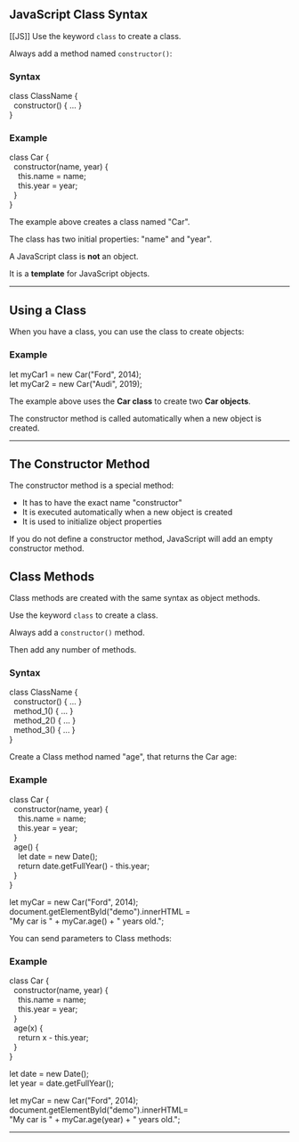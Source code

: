 ## JavaScript Class Syntax
[[JS]]
Use the keyword `class` to create a class.

Always add a method named `constructor()`:

### Syntax

class ClassName {  
  constructor() { ... }  
}

### Example

class Car {  
  constructor(name, year) {  
    this.name = name;  
    this.year = year;  
  }  
}

The example above creates a class named "Car".

The class has two initial properties: "name" and "year".

A JavaScript class is **not** an object.

It is a **template** for JavaScript objects.

---

## Using a Class

When you have a class, you can use the class to create objects:

### Example

let myCar1 = new Car("Ford", 2014);  
let myCar2 = new Car("Audi", 2019);

The example above uses the **Car class** to create two **Car objects**.

The constructor method is called automatically when a new object is created.

---

## The Constructor Method

The constructor method is a special method:

-   It has to have the exact name "constructor"
-   It is executed automatically when a new object is created
-   It is used to initialize object properties

If you do not define a constructor method, JavaScript will add an empty constructor method.

## Class Methods

Class methods are created with the same syntax as object methods.

Use the keyword `class` to create a class.

Always add a `constructor()` method.

Then add any number of methods.

### Syntax

class ClassName {  
  constructor() { ... }  
  method_1() { ... }  
  method_2() { ... }  
  method_3() { ... }  
}

Create a Class method named "age", that returns the Car age:

### Example

class Car {  
  constructor(name, year) {  
    this.name = name;  
    this.year = year;  
  }  
  age() {  
    let date = new Date();  
    return date.getFullYear() - this.year;  
  }  
}  
  
let myCar = new Car("Ford", 2014);  
document.getElementById("demo").innerHTML =  
"My car is " + myCar.age() + " years old.";

You can send parameters to Class methods:

### Example

class Car {  
  constructor(name, year) {  
    this.name = name;  
    this.year = year;  
  }  
  age(x) {  
    return x - this.year;  
  }  
}  
  
let date = new Date();  
let year = date.getFullYear();  
  
let myCar = new Car("Ford", 2014);  
document.getElementById("demo").innerHTML=  
"My car is " + myCar.age(year) + " years old.";

---

